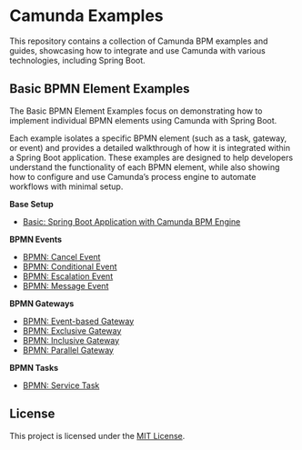 # Camunda Examples
This repository contains a collection of Camunda BPM examples and guides, showcasing how to integrate and use Camunda 
with various technologies, including Spring Boot.


## Basic BPMN Element Examples 
The Basic BPMN Element Examples focus on demonstrating how to implement individual BPMN elements using Camunda with 
Spring Boot. 

Each example isolates a specific BPMN element (such as a task, gateway, or event) and provides a detailed walkthrough of 
how it is integrated within a Spring Boot application. These examples are designed to help developers understand the 
functionality of each BPMN element, while also showing how to configure and use Camunda’s process engine to automate 
workflows with minimal setup.

**Base Setup**
* [Basic: Spring Boot Application with Camunda BPM Engine](basic-bpmn-elements/basic-example/README.md)

**BPMN Events**
* [BPMN: Cancel Event](basic-bpmn-elements/bpmn-event-cancel-event/)
* [BPMN: Conditional Event](basic-bpmn-elements/bpmn-event-conditional-event/)
* [BPMN: Escalation Event](basic-bpmn-elements/bpmn-event-escalation-event/)
* [BPMN: Message Event](basic-bpmn-elements/bpmn-event-message-event/)

**BPMN Gateways**
* [BPMN: Event-based Gateway](basic-bpmn-elements/bpmn-gateway-event-based-gateway/)
* [BPMN: Exclusive Gateway](basic-bpmn-elements/bpmn-gateway-exclusive-gateway/)
* [BPMN: Inclusive Gateway](basic-bpmn-elements/bpmn-gateway-inclusive-gateway/)
* [BPMN: Parallel Gateway](basic-bpmn-elements/bpmn-gateway-parallel-gateway/)

**BPMN Tasks**
* [BPMN: Service Task](basic-bpmn-elements/bpmn-task-service-task/)

## License
This project is licensed under the [MIT License](LICENSE).
